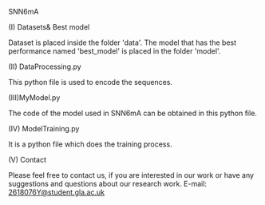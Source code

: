 SNN6mA

(I) Datasets& Best model

Dataset is placed inside the folder 'data'. The model that has the best performance named 'best_model' is placed in the folder 'model'.

(II) DataProcessing.py

This python file is used to encode the sequences.

(III)MyModel.py

The code of the model used in SNN6mA can be obtained in this python file.

(IV) ModelTraining.py

It is a python file which does the training process.

(V) Contact

Please feel free to contact us, if you are interested in our work or have any suggestions and questions about our research work. E-mail: 2618076Y@student.gla.ac.uk

